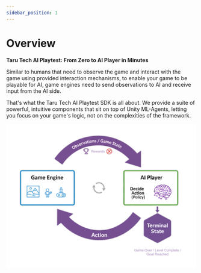 ```yaml
---
sidebar_position: 1
---
```


# Overview


**Taru Tech AI Playtest: From Zero to AI Player in Minutes**

Similar to humans that need to observe the game and interact with the game using provided interaction mechanisms, to enable your game to be playable for AI, game engines need to send observations to AI and receive input from the AI side. 

That's what the Taru Tech AI Playtest SDK is all about. We provide a suite of powerful, intuitive components that sit on top of Unity ML-Agents, letting you focus on your game's logic, not on the complexities of the framework.

![Process diagram](./Diagram_AI_process.png)

